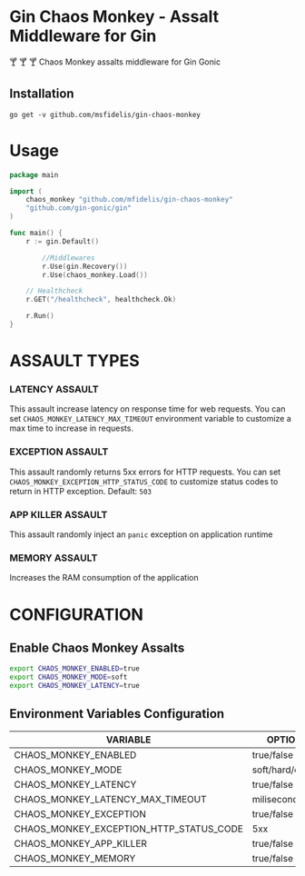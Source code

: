 # Gin Chaos Monkey - Assalt Middleware for Gin 

:cocktail: :cocktail: :cocktail: Chaos Monkey assalts middleware for Gin Gonic 

## Installation 

```
go get -v github.com/msfidelis/gin-chaos-monkey
```


# Usage 

```go
package main

import (
	chaos_monkey "github.com/mfidelis/gin-chaos-monkey"
	"github.com/gin-gonic/gin"
)

func main() {
	r := gin.Default()

        //Middlewares
        r.Use(gin.Recovery())
        r.Use(chaos_monkey.Load())

	// Healthcheck
	r.GET("/healthcheck", healthcheck.Ok)    

	r.Run()
}
```
# ASSAULT TYPES


### LATENCY ASSAULT 

This assault increase latency on response time for web requests. You can set `CHAOS_MONKEY_LATENCY_MAX_TIMEOUT` environment variable to customize a max time to increase in requests. 


### EXCEPTION ASSAULT

This assault randomly returns 5xx errors for HTTP requests. You can set `CHAOS_MONKEY_EXCEPTION_HTTP_STATUS_CODE` to customize status codes to return in HTTP exception. Default: `503`


### APP KILLER ASSAULT

This assault randomly inject an `panic` exception on application runtime

### MEMORY ASSAULT 

Increases the RAM consumption of the application



# CONFIGURATION 

## Enable Chaos Monkey Assalts

```bash
export CHAOS_MONKEY_ENABLED=true
export CHAOS_MONKEY_MODE=soft
export CHAOS_MONKEY_LATENCY=true
```

## Environment Variables Configuration 

| VARIABLE                                  | OPTIONS               | DEFAULT   | 
| ----------------------------------------- | ------------------    | --------- |
| CHAOS_MONKEY_ENABLED                      | true/false            | false     |
| CHAOS_MONKEY_MODE                         | soft/hard/critical    | soft      |
| CHAOS_MONKEY_LATENCY                      | true/false            | false     |
| CHAOS_MONKEY_LATENCY_MAX_TIMEOUT          | miliseconds           | 1000      |
| CHAOS_MONKEY_EXCEPTION                    | true/false            | false     |
| CHAOS_MONKEY_EXCEPTION_HTTP_STATUS_CODE   | 5xx                   | 503       |
| CHAOS_MONKEY_APP_KILLER                   | true/false            | false     |
| CHAOS_MONKEY_MEMORY                       | true/false            | false     |
